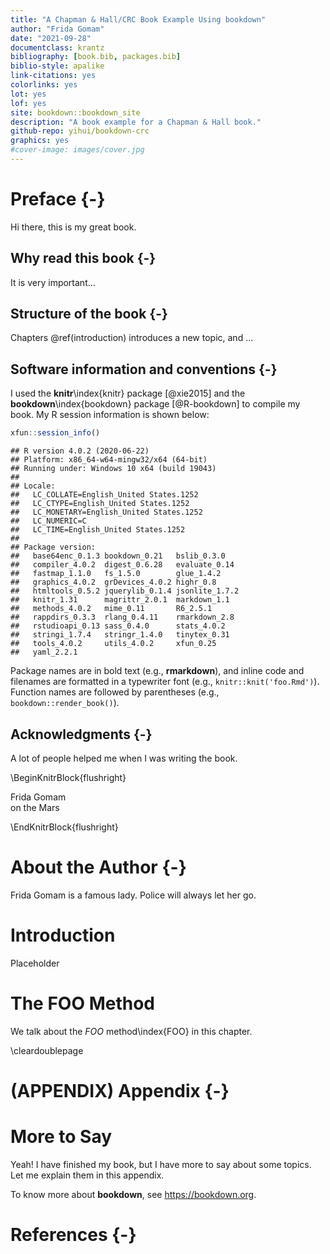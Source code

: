 ```yaml
--- 
title: "A Chapman & Hall/CRC Book Example Using bookdown"
author: "Frida Gomam"
date: "2021-09-28"
documentclass: krantz
bibliography: [book.bib, packages.bib]
biblio-style: apalike
link-citations: yes
colorlinks: yes
lot: yes
lof: yes
site: bookdown::bookdown_site
description: "A book example for a Chapman & Hall book."
github-repo: yihui/bookdown-crc
graphics: yes
#cover-image: images/cover.jpg
---
```




# Preface {-}

Hi there, this is my great book.

## Why read this book {-}

It is very important...

## Structure of the book {-}

Chapters \@ref(introduction) introduces a new topic, and ...

## Software information and conventions {-}

I used the **knitr**\index{knitr} package [@xie2015] and the **bookdown**\index{bookdown} package [@R-bookdown] to compile my book. My R session information is shown below:


```r
xfun::session_info()
```

```
## R version 4.0.2 (2020-06-22)
## Platform: x86_64-w64-mingw32/x64 (64-bit)
## Running under: Windows 10 x64 (build 19043)
## 
## Locale:
##   LC_COLLATE=English_United States.1252 
##   LC_CTYPE=English_United States.1252   
##   LC_MONETARY=English_United States.1252
##   LC_NUMERIC=C                          
##   LC_TIME=English_United States.1252    
## 
## Package version:
##   base64enc_0.1.3 bookdown_0.21   bslib_0.3.0    
##   compiler_4.0.2  digest_0.6.28   evaluate_0.14  
##   fastmap_1.1.0   fs_1.5.0        glue_1.4.2     
##   graphics_4.0.2  grDevices_4.0.2 highr_0.8      
##   htmltools_0.5.2 jquerylib_0.1.4 jsonlite_1.7.2 
##   knitr_1.31      magrittr_2.0.1  markdown_1.1   
##   methods_4.0.2   mime_0.11       R6_2.5.1       
##   rappdirs_0.3.3  rlang_0.4.11    rmarkdown_2.8  
##   rstudioapi_0.13 sass_0.4.0      stats_4.0.2    
##   stringi_1.7.4   stringr_1.4.0   tinytex_0.31   
##   tools_4.0.2     utils_4.0.2     xfun_0.25      
##   yaml_2.2.1
```

Package names are in bold text (e.g., **rmarkdown**), and inline code and filenames are formatted in a typewriter font (e.g., `knitr::knit('foo.Rmd')`). Function names are followed by parentheses (e.g., `bookdown::render_book()`).

## Acknowledgments {-}

A lot of people helped me when I was writing the book.

\BeginKnitrBlock{flushright}<p class="flushright">Frida Gomam  
on the Mars</p>\EndKnitrBlock{flushright}


<!--chapter:end:index.Rmd-->

# About the Author {-}

Frida Gomam is a famous lady. Police will always let her go.

<!--chapter:end:00-author.Rmd-->


# Introduction

Placeholder



<!--chapter:end:01-introduction.Rmd-->

# The FOO Method

We talk about the _FOO_ method\index{FOO} in this chapter.


<!--chapter:end:02-foo.Rmd-->

\cleardoublepage 

# (APPENDIX) Appendix {-}

# More to Say

Yeah! I have finished my book, but I have more to say about some topics. Let me explain them in this appendix.

To know more about **bookdown**, see https://bookdown.org.

<!--chapter:end:90-more.Rmd-->

# References {-}




<!--chapter:end:99-references.Rmd-->

